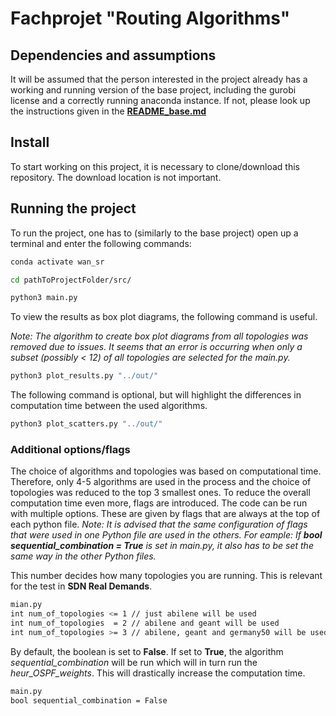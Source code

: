 # Fachprojet "Routing Algorithms"

## Dependencies and assumptions
It will be assumed that the person interested in the project already has a working and running version of the base project,
 including the gurobi license and a correctly running anaconda instance. 
If not, please look up the instructions given in the **[README_base.md](README_base.md)**

## Install
To start working on this project, it is necessary to clone/download this repository.
The download location is not important.

## Running the project
To run the project, one has to (similarly to the base project) open up a terminal and enter the following commands:

```bash
conda activate wan_sr
```
```bash
cd pathToProjectFolder/src/
```
```bash
python3 main.py
```
To view the results as box plot diagrams, the following command is useful.

*Note: The algorithm to create box plot diagrams from all topologies was removed due to issues.*
*It seems that an error is occurring when only a subset (possibly < 12) of all topologies are selected for the main.py.*
```bash
python3 plot_results.py "../out/"
```
The following command is optional, but will highlight the differences in computation time between the used algorithms.
```bash
python3 plot_scatters.py "../out/"
```

### Additional options/flags
The choice of algorithms and topologies was based on computational time.
Therefore, only 4-5 algorithms are used in the process and the choice of topologies was reduced to the top 3 smallest ones.
To reduce the overall computation time even more, flags are introduced.
The code can be run with multiple options.
These are given by flags that are always at the top of each python file.
*Note: It is advised that the same configuration of flags that were used in one Python file are used in the others.*
*For eample: If **bool sequential_combination = True** is set in main.py, it also has to be set the same way in the other Python files.*

This number decides how many topologies you are running. This is relevant for the test in **SDN Real  Demands**.
```bash
mian.py
int num_of_topologies <= 1 // just abilene will be used
int num_of_topologies  = 2 // abilene and geant will be used
int num_of_topologies >= 3 // abilene, geant and germany50 will be used
```

By default, the boolean is set to **False**.
If set to **True**, the algorithm *sequential_combination* will be run which will in turn run the *heur_OSPF_weights*.
This will drastically increase the computation time.
```bash
main.py
bool sequential_combination = False
```